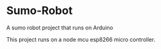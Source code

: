 # Sumo-Robot
A sumo robot project that runs on Arduino

This project runs on a node mcu esp8266 micro controller.

